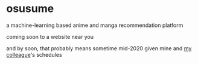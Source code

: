 # osusume

a machine-learning based anime and manga recommendation platform

coming soon to a website near you

and by soon, that probably means sometime mid-2020 given mine and [my colleague](https://github.com/77wertfuzzy77)'s schedules
